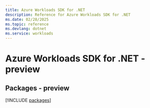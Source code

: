 ```yaml
---
title: Azure Workloads SDK for .NET
description: Reference for Azure Workloads SDK for .NET
ms.date: 02/28/2025
ms.topic: reference
ms.devlang: dotnet
ms.service: workloads
---
```

# Azure Workloads SDK for .NET - preview
## Packages - preview
[!INCLUDE [packages](workloads-index.md)]